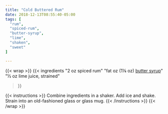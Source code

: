 ```yaml
---
title: "Cold Buttered Rum"
date: 2018-12-13T08:55:40-05:00
tags: [
  "rum",
  "spiced-rum",
  "butter-syrup",
  "lime",
  "shaken",
  "sweet"
]

---
```

{{< wrap >}}
{{< ingredients
  "2 oz spiced rum"
  "fat oz (1⅛ oz) [butter syrup](/ingredients/butter-syrup/)"
  "½ oz lime juice, strained"
>}}


{{< instructions >}}
Combine ingredients in a shaker. Add ice and shake. Strain into an old-fashioned glass or glass mug.
{{< /instructions >}}
{{< /wrap >}}

